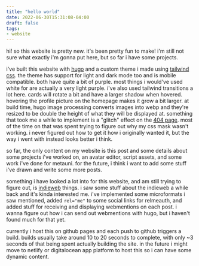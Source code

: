 ```yaml
---
title: "hello world"
date: 2022-06-30T15:31:08-04:00
draft: false
tags:
- website
---
```


hi! so this website is pretty new. it's been pretty fun to make! i'm still not sure what exactly i'm gonna put here, but so far i have some projects.

<!--more-->

i've built this website with [hugo](https://gohugo.io) and a custom theme i made using [tailwind css](https://tailwindcss.com). the theme has support for light and dark mode too and is mobile compatible. both have quite a bit of purple. most things i would've used white for are actually a very light purple. i've also used tailwind transitions a lot here. cards will rotate a bit and have a larger shadow when hovered. hovering the profile picture on the homepage makes it grow a bit larger. at build time, hugo image processing converts images into webp and they're resized to be double the height of what they will be displayed at. something that took me a while to implement is a "glitch" effect on the [404 page](/404.html). most of the time on that was spent trying to figure out why my css mask wasn't working. i never figured out how to get it how i originally wanted it, but the way i went with instead looks better i think. 

so far, the only content on my website is this post and some details about some projects i've worked on, an avatar editor, script assets, and some work i've done for metauni. for the future, i think i want to add some stuff i've drawn and write some more posts. 

something i have looked a lot into for this website, and am still trying to figure out, is [indieweb](https://indieweb.org) things. i saw some stuff about the indieweb a while back and it's kinda interested me. i've implemented some microformats i saw mentioned, added `rel="me"` to some social links for relmeauth, and added stuff for receiving and displaying webmentions on each post. i wanna figure out how i can send out webmentions with hugo, but i haven't found much for that yet. 

currently i host this on github pages and each push to github triggers a build. builds usually take around 10 to 20 seconds to complete, with only ~3 seconds of that being spent actually building the site. in the future i might move to netlify or digitalocean app platform to host this so i can have some dynamic content.